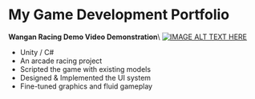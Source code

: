 # My Game Development Portfolio

**Wangan Racing Demo Video Demonstration**\\
[![IMAGE ALT TEXT HERE](https://img.youtube.com/vi/nqhbQj19tRQ/0.jpg)](https://www.youtube.com/watch?v=nqhbQj19tRQ)

-	Unity / C#
-	An arcade racing project
-	Scripted the game with existing models
-	Designed & Implemented the UI system
-	Fine-tuned graphics and fluid gameplay
